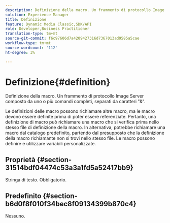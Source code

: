 ```yaml
---
description: Definizione della macro. Un frammento di protocollo Image Server composto da uno o più comandi completi, separati da caratteri "&".
solution: Experience Manager
title: Definizione
feature: Dynamic Media Classic,SDK/API
role: Developer,Business Practitioner
translation-type: tm+mt
source-git-commit: f6c97606d7a4209427316d7367013ad9585a5cae
workflow-type: tm+mt
source-wordcount: '112'
ht-degree: 3%

---
```



# Definizione{#definition}

Definizione della macro. Un frammento di protocollo Image Server composto da uno o più comandi completi, separati da caratteri &quot;&amp;&quot;.

Le definizioni delle macro possono richiamare altre macro, ma le macro devono essere definite prima di poter essere referenziate. Pertanto, una definizione di macro può richiamare una macro che si verifica prima nello stesso file di definizione della macro. In alternativa, potrebbe richiamare una macro dal catalogo predefinito, partendo dal presupposto che la definizione della macro richiamante non si trovi nello stesso file. Le macro possono definire e utilizzare variabili personalizzate.

## Proprietà {#section-31514bdf04474c53a3a1fd5a52417bb9}

Stringa di testo. Obbligatorio.

## Predefinito {#section-b6d0f8f010f34bec8f09134399b870c4}

Nessuno.
